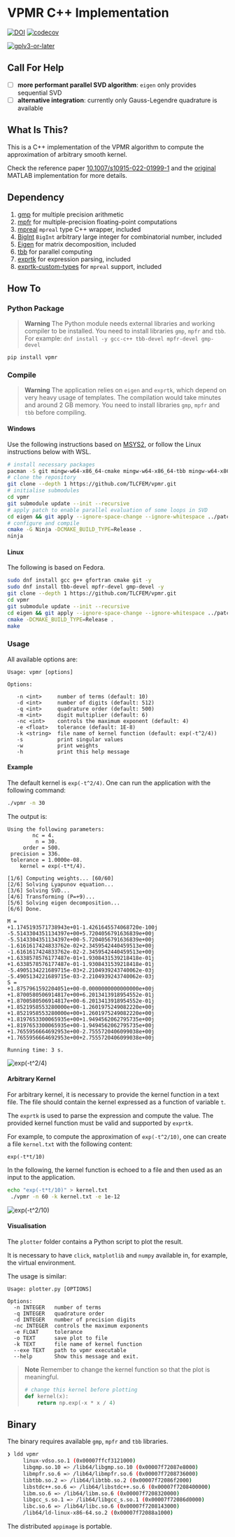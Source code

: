 # VPMR C++ Implementation

[![DOI](https://zenodo.org/badge/DOI/10.5281/zenodo.7770193.svg)](https://doi.org/10.5281/zenodo.7770193)
[![codecov](https://codecov.io/gh/TLCFEM/vpmr/branch/master/graph/badge.svg?token=9QE6SQC3ZG)](https://codecov.io/gh/TLCFEM/vpmr)

[![gplv3-or-later](https://www.gnu.org/graphics/gplv3-or-later.svg)](https://www.gnu.org/licenses/gpl-3.0.en.html)

## Call For Help

- [ ] **more performant parallel SVD algorithm**: `eigen` only provides sequential SVD
- [ ] **alternative integration**: currently only Gauss-Legendre quadrature is available
 
## What Is This?

This is a C++ implementation of the VPMR algorithm to compute the approximation of arbitrary smooth kernel.

Check the reference paper [10.1007/s10915-022-01999-1](https://doi.org/10.1007/s10915-022-01999-1) and
the [original](https://github.com/ZXGao97/VPMR) MATLAB implementation for more details.

## Dependency

1. [gmp](https://gmplib.org/) for multiple precision arithmetic
2. [mpfr](https://www.mpfr.org/) for multiple-precision floating-point computations
3. [mpreal](http://www.holoborodko.com/pavel/mpfr/) `mpreal` type C++ wrapper, included
4. [BigInt](https://github.com/faheel/BigInt) `BigInt` arbitrary large integer for combinatorial number, included
5. [Eigen](https://eigen.tuxfamily.org/) for matrix decomposition, included
6. [tbb](https://github.com/oneapi-src/oneTBB) for parallel computing
7. [exprtk](https://github.com/ArashPartow/exprtk.git) for expression parsing, included
8. [exprtk-custom-types](https://github.com/ArashPartow/exprtk-custom-types.git) for `mpreal` support, included

## How To

### Python Package

> **Warning**
> The Python module needs external libraries and working compiler to be installed.
> You need to install libraries `gmp`, `mpfr` and `tbb`.
> For example: `dnf install -y gcc-c++ tbb-devel mpfr-devel gmp-devel`

```
pip install vpmr
```

### Compile

> **Warning**
> The application relies on `eigen` and `exprtk`, which depend on very heavy usage of templates.
> The compilation would take minutes and around 2 GB memory.
> You need to install libraries `gmp`, `mpfr` and `tbb` before compiling.

#### Windows

Use the following instructions based on [MSYS2](https://www.msys2.org/), or follow the Linux instructions below with
WSL.

```bash
# install necessary packages
pacman -S git mingw-w64-x86_64-cmake mingw-w64-x86_64-tbb mingw-w64-x86_64-gcc mingw-w64-x86_64-ninja mingw-w64-x86_64-gmp mingw-w64-x86_64-mpfr
# clone the repository
git clone --depth 1 https://github.com/TLCFEM/vpmr.git
# initialise submodules
cd vpmr
git submodule update --init --recursive
# apply patch to enable parallel evaluation of some loops in SVD
cd eigen && git apply --ignore-space-change --ignore-whitespace ../patch_size.patch && cd ..
# configure and compile
cmake -G Ninja -DCMAKE_BUILD_TYPE=Release .
ninja
```

#### Linux

The following is based on Fedora.

```bash
sudo dnf install gcc g++ gfortran cmake git -y
sudo dnf install tbb-devel mpfr-devel gmp-devel -y
git clone --depth 1 https://github.com/TLCFEM/vpmr.git
cd vpmr
git submodule update --init --recursive
cd eigen && git apply --ignore-space-change --ignore-whitespace ../patch_size.patch && cd ..
cmake -DCMAKE_BUILD_TYPE=Release .
make
```

### Usage

All available options are:

```text
Usage: vpmr [options]

Options:

   -n <int>     number of terms (default: 10)
   -d <int>     number of digits (default: 512)
   -q <int>     quadrature order (default: 500)
   -m <int>     digit multiplier (default: 6)
   -nc <int>    controls the maximum exponent (default: 4)
   -e <float>   tolerance (default: 1E-8)
   -k <string>  file name of kernel function (default: exp(-t^2/4))
   -s           print singular values
   -w           print weights
   -h           print this help message
```

#### Example

The default kernel is `exp(-t^2/4)`. One can run the application with the following command:

```bash
./vpmr -n 30
```

The output is:

```text
Using the following parameters:
        nc = 4.
         n = 30.
     order = 500.
 precision = 336.
 tolerance = 1.0000e-08.
    kernel = exp(-t*t/4).

[1/6] Computing weights... [60/60]
[2/6] Solving Lyapunov equation...
[3/6] Solving SVD...
[4/6] Transforming (P=+9)...
[5/6] Solving eigen decomposition...
[6/6] Done.

M = 
+1.1745193571738943e+01-1.4261645574068720e-100j
-5.5143304351134397e+00+5.7204056791636839e+00j
-5.5143304351134397e+00-5.7204056791636839e+00j
-1.6161617424833762e-02+2.3459542440459513e+00j
-1.6161617424833762e-02-2.3459542440459513e+00j
+1.6338578576177487e-01+1.9308431539218418e-01j
+1.6338578576177487e-01-1.9308431539218418e-01j
-5.4905134221689715e-03+2.2104939243740062e-03j
-5.4905134221689715e-03-2.2104939243740062e-03j
S = 
+1.8757961592204051e+00-0.0000000000000000e+00j
+1.8700580506914817e+00+6.2013413918954552e-01j
+1.8700580506914817e+00-6.2013413918954552e-01j
+1.8521958553280000e+00-1.2601975249082220e+00j
+1.8521958553280000e+00+1.2601975249082220e+00j
+1.8197653300065935e+00+1.9494562062795735e+00j
+1.8197653300065935e+00-1.9494562062795735e+00j
+1.7655956664692953e+00-2.7555720406099038e+00j
+1.7655956664692953e+00+2.7555720406099038e+00j

Running time: 3 s.
```

![exp(-t^2/4)](example.png)

#### Arbitrary Kernel

For arbitrary kernel, it is necessary to provide the kernel function in a text file.
The file should contain the kernel expressed as a function of variable `t`.

The `exprtk` is used to parse the expression and compute the value.
The provided kernel function must be valid and supported by `exprtk`.

For example, to compute the approximation of `exp(-t^2/10)`, one can create a file `kernel.txt` with the following
content:

```text
exp(-t*t/10)
```

In the following, the kernel function is echoed to a file and then used as an input to the application.

```bash
echo "exp(-t*t/10)" > kernel.txt
 ./vpmr -n 60 -k kernel.txt -e 1e-12
```

![exp(-t^2/10)](arbitrary.png)

#### Visualisation

The `plotter` folder contains a Python script to plot the result.

It is necessary to have `click`, `matplotlib` and `numpy` available in, for example, the virtual environment.

The usage is similar:

```text
Usage: plotter.py [OPTIONS]

Options:
  -n INTEGER   number of terms
  -q INTEGER   quadrature order
  -d INTEGER   number of precision digits
  -nc INTEGER  controls the maximum exponents
  -e FLOAT     tolerance
  -o TEXT      save plot to file
  -k TEXT      file name of kernel function
  --exe TEXT   path to vpmr executable
  --help       Show this message and exit.
```

> **Note**
> Remember to change the kernel function so that the plot is meaningful.
> ```python
> # change this kernel before plotting
> def kernel(x):
>     return np.exp(-x * x / 4)
> ```

## Binary

The binary requires available `gmp`, `mpfr` and `tbb` libraries.

```bash
❯ ldd vpmr
     linux-vdso.so.1 (0x00007ffcf3121000)
     libgmp.so.10 => /lib64/libgmp.so.10 (0x00007f72087e8000)
     libmpfr.so.6 => /lib64/libmpfr.so.6 (0x00007f7208736000)
     libtbb.so.2 => /lib64/libtbb.so.2 (0x00007f72086f2000)
     libstdc++.so.6 => /lib64/libstdc++.so.6 (0x00007f7208400000)
     libm.so.6 => /lib64/libm.so.6 (0x00007f7208320000)
     libgcc_s.so.1 => /lib64/libgcc_s.so.1 (0x00007f72086d0000)
     libc.so.6 => /lib64/libc.so.6 (0x00007f7208143000)
     /lib64/ld-linux-x86-64.so.2 (0x00007f72088a1000)
```

The distributed `appimage` is portable.
